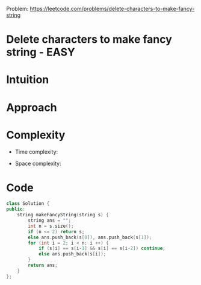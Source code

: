 Problem: https://leetcode.com/problems/delete-characters-to-make-fancy-string

# Delete characters to make fancy string - EASY

# Intuition

# Approach

# Complexity
- Time complexity:
<!-- Add your time complexity here, e.g. $$O(n)$$ -->

- Space complexity:
<!-- Add your space complexity here, e.g. $$O(n)$$ -->

# Code
```cpp []
class Solution {
public:
    string makeFancyString(string s) {
        string ans = "";
        int n = s.size();
        if (n <= 2) return s;
        else ans.push_back(s[0]), ans.push_back(s[1]);
        for (int i = 2; i < n; i ++) {
            if (s[i] == s[i-1] && s[i] == s[i-2]) continue;
            else ans.push_back(s[i]);
        }
        return ans;
    }
};
```
